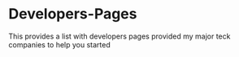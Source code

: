 # Developers-Pages
This provides a list with developers pages provided my major teck companies to help you started
